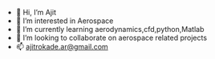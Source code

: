 - 👋 Hi, I’m Ajit
- 👀 I’m interested in Aerospace 
- 🌱 I’m currently learning aerodynamics,cfd,python,Matlab
- 💞️ I’m looking to collaborate on aerospace related projects
- 📫 ajitrokade.ar@gmail.com

<!---
Ajit/Ajit is a ✨ special ✨ repository because its `README.md` (this file) appears on your GitHub profile.
You can click the Preview link to take a look at your changes.
--->
